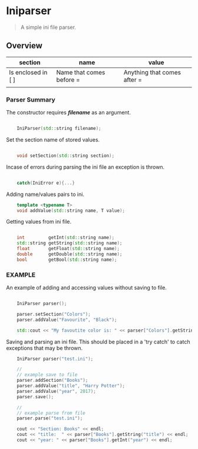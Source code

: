 # Iniparser

> A simple ini file parser.

## Overview

| section            | name                     | value                       |
| ------------------ | ------------------------ | --------------------------- |
| Is enclosed in [ ] | Name that comes before = | Anything that comes after = |
|                    |                          |                             |

### Parser Summary

The constructor requires **_filename_** as an argument.

```c++

    IniParser(std::string filename);

```

Set the section name of stored values.

```c++

    void setSection(std::string section);

```

Incase of errors during parsing the ini file an exception is thrown.

```c++

    catch(IniError e){...}

```

Adding name/values pairs to ini.

```c++
    template <typename T>
    void addValue(std::string name, T value);

```

Getting values from ini file.

```c++

    int 		getInt(std::string name);
    std::string getString(std::string name);
    float 		getFloat(std::string name);
    double 		getDouble(std::string name);
    bool 		getBool(std::string name);

```

### EXAMPLE

An example of adding and accessing values without saving to file.

```c++

    IniParser parser();

    parser.setSection("Colors");
    parser.addValue("Favourite", "Black");

    std::cout << "My favoutite color is: " << parser["Colors"].getString("Favourite") << std::endl;


```

Saving and parsing an ini file. This should be placed in a 'try catch' to catch exceptions that may be thrown.

```c++
    IniParser parser("test.ini");

    //
    // example save to file
    parser.addSection("Books");
    parser.addValue("title", "Harry Potter");
    parser.addValue("year", 2017);
    parser.save();

    //
    // example parse from file
    parser.parse("test.ini");

    cout << "Section: Books" << endl;
    cout << "title:  " << parser["Books"].getString("title") << endl;
    cout << "year: " << parser["Books"].getInt("year") << endl;
```
